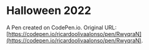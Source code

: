 # Halloween 2022

A Pen created on CodePen.io. Original URL: [https://codepen.io/ricardoolivaalonso/pen/RwyqraN](https://codepen.io/ricardoolivaalonso/pen/RwyqraN).

